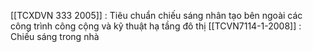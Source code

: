 
[[TCXDVN 333 2005]] : Tiêu chuẩn chiếu sáng nhân tạo bên ngoài các công trình công cộng và kỹ thuật hạ tầng đô thị
[[TCVN7114-1-2008]]  : Chiếu sáng trong nhà

